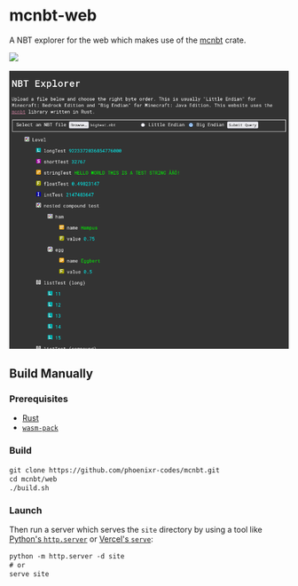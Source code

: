 # mcnbt-web

A NBT explorer for the web which makes use of the [mcnbt] crate.

[![](https://img.shields.io/badge/Show_Website-blue?style=for-the-badge)](https://phoenixr-codes.github.io/mcnbt/)

![Preview](./preview.png)


## Build Manually

### Prerequisites

- [Rust]
- [`wasm-pack`]


### Build

```console
git clone https://github.com/phoenixr-codes/mcnbt.git
cd mcnbt/web
./build.sh
```


### Launch

Then run a server which serves the `site` directory by using a tool like [Python's `http.server`] or
[Vercel's `serve`]:

```console
python -m http.server -d site
# or
serve site
```

[mcnbt]: https://github.com/phoenixr-codes/mcnbt
[Python's `http.server`]: https://docs.python.org/3/library/http.server.html
[Rust]: https://www.rust-lang.org/tools/install
[Vercel's `serve`]: https://github.com/vercel/serve
[`wasm-pack`]: https://rustwasm.github.io/wasm-pack/installer/

